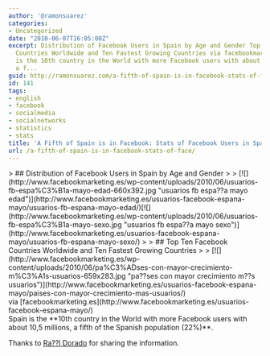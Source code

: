 ```yaml
---
author: '@ramonsuarez'
categories:
- Uncategorized
date: "2010-06-07T16:05:00Z"
excerpt: Distribution of Facebook Users in Spain by Age and Gender Top Ten Facebook
  Countries Worldwide and Ten Fastest Growing Countries via facebookmarketing.es Spain
  is the 10th country in the World with more Facebook users with about 10,5 millions,
  a f...
guid: http://ramonsuarez.com/a-fifth-of-spain-is-in-facebook-stats-of-face
id: 141
tags:
- english
- facebook
- socialmedia
- socialnetworks
- statistics
- stats
title: 'A Fifth of Spain is in Facebook: Stats of Facebook Users in Spain, May 2010'
url: /a-fifth-of-spain-is-in-facebook-stats-of-face/
---
```


<div class="posterous_bookmarklet_entry">> ## Distribution of Facebook Users in Spain by Age and Gender
> 
> [![](http://www.facebookmarketing.es/wp-content/uploads/2010/06/usuarios-fb-espa%C3%B1a-mayo-edad-660x392.jpg "usuarios fb espa??a mayo edad")](http://www.facebookmarketing.es/usuarios-facebook-espana-mayo/usuarios-fb-espana-mayo-edad/)[![](http://www.facebookmarketing.es/wp-content/uploads/2010/06/usuarios-fb-espa%C3%B1a-mayo-sexo.jpg "usuarios fb espa??a mayo sexo")](http://www.facebookmarketing.es/usuarios-facebook-espana-mayo/usuarios-fb-espana-mayo-sexo/)
> 
> ## Top Ten Facebook Countries Worldwide and Ten Fastest Growing Countries
> 
> [![](http://www.facebookmarketing.es/wp-content/uploads/2010/06/pa%C3%ADses-con-mayor-crecimiento-m%C3%A1s-usuarios-659x283.jpg "pa??ses con mayor crecimiento  m??s usuarios")](http://www.facebookmarketing.es/usuarios-facebook-espana-mayo/paises-con-mayor-crecimiento-mas-usuarios/)

<div class="posterous_quote_citation">via [facebookmarketing.es](http://www.facebookmarketing.es/usuarios-facebook-espana-mayo/)</div>Spain is the **10th country in the World with more Facebook users with about 10,5 millions, a fifth of the Spanish population (22%)**.

Thanks to [Ra??l Dorado](http://twitter.com/raul_sp) for sharing the information.

</div>